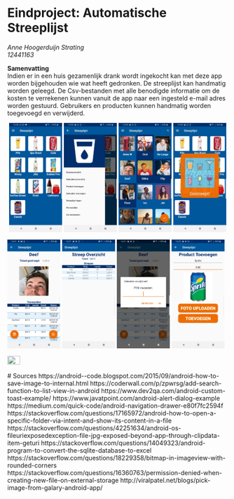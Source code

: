 # Eindproject: Automatische Streeplijst

*Anne Hoogerduijn Strating*  
*12441163*  

**Samenvatting**  
Indien er in een huis gezamenlijk drank wordt ingekocht kan met deze app worden bijgehouden wie wat heeft gedronken. De streeplijst kan handmatig worden geleegd. De Csv-bestanden met alle benodigde informatie om de kosten te verrekenen kunnen vanuit de app naar een ingesteld e-mail adres worden gestuurd. Gebruikers en producten kunnen handmatig worden toegevoegd en verwijderd.

<p align="center">
  <img src="https://github.com/AnneHS/Streeplijst/blob/master/app/doc/ProductsActivity.jpg" height="5%" width="24%"/> <img
  src="https://github.com/AnneHS/Streeplijst/blob/master/app/doc/NavigationDrawer.jpg" height="5%" width="24%"/> <img 
  src="https://github.com/AnneHS/Streeplijst/blob/master/app/doc/UsersActivity.jpg" height="5%" width="24%"/> <img 
  src="https://github.com/AnneHS/Streeplijst/blob/master/app/doc/Gestreept.jpg" height="5%" width="24%"/>    
  
  
  <img src="https://github.com/AnneHS/Streeplijst/blob/master/app/doc/ProfileActivity.jpg" height="5%" width="24%"/> <img
   src="https://github.com/AnneHS/Streeplijst/blob/master/app/doc/PortfolioActivity.jpg" height="5%" width="24%"/> <img
   src="https://github.com/AnneHS/Streeplijst/blob/master/app/doc/AlertDialog.jpg" height="5%" width="24%"/> <img
   src="https://github.com/AnneHS/Streeplijst/blob/master/app/doc/NewProductActivity.jpg" height="5%" width="24%"/>   
   
   <img src="https://github.com/AnneHS/Streeplijst/blob/master/app/doc/OveriewActivity.jpg" height="5%" width="24%"/>
  
 
</p>
# Sources
https://android--code.blogspot.com/2015/09/android-how-to-save-image-to-internal.html
https://coderwall.com/p/zpwrsg/add-search-function-to-list-view-in-android
https://www.dev2qa.com/android-custom-toast-example/
https://www.javatpoint.com/android-alert-dialog-example
https://medium.com/quick-code/android-navigation-drawer-e80f7fc2594f
https://stackoverflow.com/questions/17165972/android-how-to-open-a-specific-folder-via-intent-and-show-its-content-in-a-file
https://stackoverflow.com/questions/42251634/android-os-fileuriexposedexception-file-jpg-exposed-beyond-app-through-clipdata-item-geturi
https://stackoverflow.com/questions/14049323/android-program-to-convert-the-sqlite-database-to-excel
https://stackoverflow.com/questions/18229358/bitmap-in-imageview-with-rounded-corners
https://stackoverflow.com/questions/16360763/permission-denied-when-creating-new-file-on-external-storage
http://viralpatel.net/blogs/pick-image-from-galary-android-app/
